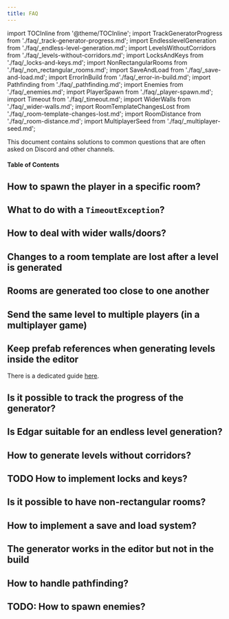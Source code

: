 ```yaml
---
title: FAQ
---
```


import TOCInline from '@theme/TOCInline';
import TrackGeneratorProgress from './faq/_track-generator-progress.md';
import EndlesslevelGeneration from './faq/_endless-level-generation.md';
import LevelsWithoutCorridors from './faq/_levels-without-corridors.md';
import LocksAndKeys from './faq/_locks-and-keys.md';
import NonRectangularRooms from './faq/_non_rectangular_rooms.md';
import SaveAndLoad from './faq/_save-and-load.md';
import ErrorInBuild from './faq/_error-in-build.md';
import Pathfinding from './faq/_pathfinding.md';
import Enemies from './faq/_enemies.md';
import PlayerSpawn from './faq/_player-spawn.md';
import Timeout from './faq/_timeout.md';
import WiderWalls from './faq/_wider-walls.md';
import RoomTemplateChangesLost from './faq/_room-template-changes-lost.md';
import RoomDistance from './faq/_room-distance.md';
import MultiplayerSeed from './faq/_multiplayer-seed.md';

This document contains solutions to common questions that are often asked on Discord and other channels.

#### Table of Contents

<TOCInline toc={toc} maxHeadingLevel={2} />

## How to spawn the player in a specific room?

<PlayerSpawn />

## What to do with a `TimeoutException`?

<Timeout />

## How to deal with wider walls/doors?

<WiderWalls />

## Changes to a room template are lost after a level is generated

<RoomTemplateChangesLost />

## Rooms are generated too close to one another

<RoomDistance />

## Send the same level to multiple players (in a multiplayer game)

<MultiplayerSeed />

## Keep prefab references when generating levels inside the editor

There is a dedicated guide [here](../recipes/prefabs-in-editor.md).

## Is it possible to track the progress of the generator?

<TrackGeneratorProgress />

## Is Edgar suitable for an endless level generation?

<EndlesslevelGeneration />

## How to generate levels without corridors?

<LevelsWithoutCorridors />

## TODO How to implement locks and keys?

<LocksAndKeys />

## Is it possible to have non-rectangular rooms?

<NonRectangularRooms />

## How to implement a save and load system?

<SaveAndLoad />

## The generator works in the editor but not in the build

<ErrorInBuild />

## How to handle pathfinding?

<Pathfinding />

## TODO: How to spawn enemies?

<Enemies />